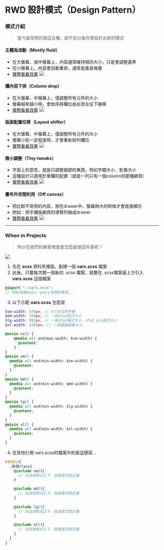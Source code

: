 # RWD 設計模式（Design Pattern）

### 模式介紹
> 當今最常用的就這五種，說不定以後你會設計出新的模式

#### 主體為流動（Mostly fluid）
* 在大螢幕、或中螢幕上，內容通常維持相同大小，只是會調整邊界
* 在小螢幕上，內容會自動重排，通常是垂直堆疊
* [實際看看效果](https://googlesamples.github.io/web-fundamentals/fundamentals/design-and-ux/responsive/mostly-fluid.html)
![](https://i.imgur.com/dpDpavy.png)

#### 欄內容下排（Column drop）
* 在大螢幕、中螢幕上，僅調整所有元件的大小
* 螢幕越來越小時，會依序將欄位由右至左往下搬移
* [實際看看效果](https://googlesamples.github.io/web-fundamentals/fundamentals/design-and-ux/responsive/column-drop.html)
![](https://i.imgur.com/BBVKLte.png)

#### 版面配置位移（Layout shifter）
* 在大螢幕、中螢幕上，僅調整所有元件的大小
* 螢幕小到一定程度時，才會重新排列欄位
* [實際看看效果](https://googlesamples.github.io/web-fundamentals/fundamentals/design-and-ux/responsive/layout-shifter.html)
![](https://i.imgur.com/689rDvF.png)


#### 微小調整（Tiny tweaks）
* 字面上的意思，就是只調整細部的東西，例如字體大小、影像大小
* 這種設計只適用於單欄的配置（就是一列只有一個column的那種網頁）
* [實際看看效果](https://googlesamples.github.io/web-fundamentals/fundamentals/design-and-ux/responsive/tiny-tweaks.html)
![](https://i.imgur.com/It8In6g.png)

#### 畫布外空間利用（Off canvas）
* 把比較不常用的內容，放在drawer中，螢幕夠大的時候才會直接顯示
* 例如：把手機版網頁的導覽列做成drawer
* [實際看看效果](https://googlesamples.github.io/web-fundamentals/fundamentals/design-and-ux/responsive/off-canvas.html)
![](https://i.imgur.com/ey7REzE.png)

---
### When in Projects
> 所以在我們的專案裡面會怎麼處理這件事呢？

![](https://i.imgur.com/caXXSOK.jpg)

1. 先在 **scss** 資料夾裡面，創建一個 **vars.scss** 檔案
2. 此後，只要每次開一個新的 .scss 檔案，就要在 .scss檔案最上方引入 **vars.scss** 這個檔案
```scss
@import "./vars.scss";
// 開始寫跟media query有關的東西...
```
3. 以下示範 **vars.scss** 怎麼寫

```scss
$sm-width: 576px; // 6寸左右的手機
$md-width: 768px; // 一般iPad直式大小
$lg-width: 992px; // 一般iPad橫式大小、iPad pro直式大小
$xl-width: 1200px; // 一般電腦螢幕大小

@mixin xs() {
    @media all and(max-width: $sm-width) {
      @content;
    }
}
@mixin sm() {
  @media all and(min-width: $sm-width) {
    @content;
  }
}
@mixin md() {
  @media all and(min-width: $md-width) {
    @content;
  }
}
@mixin lg() {
  @media all and(min-width: $lg-width) {
    @content;
  }
}
@mixin xl() {
  @media all and(min-width: $xl-width) {
    @content;
  }
}
```
4. 在其他引用 vars.scss的檔案中則是這樣寫...

```scss
#某個id{
  .某個class{
    @include sm(){
      // 在這個格式之下，版面要怎麼定義
    }

    @include md(){
      // 在這個格式之下，版面要怎麼定義
    }
    
    @include lg(){
      // 在這個格式之下，版面要怎麼定義
    }

    @include xl(){
      // 在這個格式之下，版面要怎麼定義
    }
  }
}
```